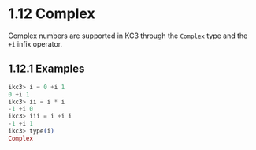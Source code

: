 # 1.12 Complex

Complex numbers are supported in KC3 through the `Complex` type and
the `+i` infix operator.

## 1.12.1 Examples

```elixir
ikc3> i = 0 +i 1
0 +i 1
ikc3> ii = i * i
-1 +i 0
ikc3> iii = i +i i
-1 +i 1
ikc3> type(i)
Complex
